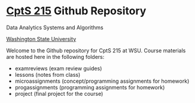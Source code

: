 # [CptS 215](http://piazza.com/wsu/fall2017/cpts215/home) Github Repository
Data Analytics Systems and Algorithms

[Washington State University](http://wsu.edu)

Welcome to the Github repository for CptS 215 at WSU. Course materials are hosted here in the following folders:
* examreviews (exam review guides)
* lessons (notes from class)
* microassignments (concept/programming assignments for homework)
* progassignments (programming assignments for homework)
* project (final project for the course)
